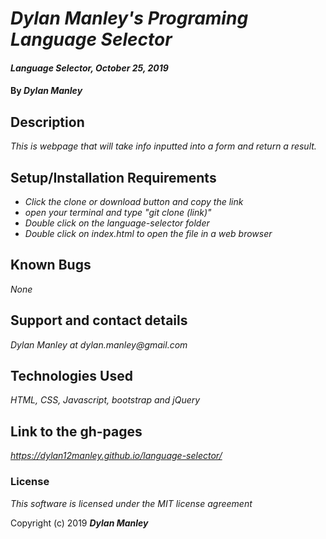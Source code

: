 # _Dylan Manley's Programing Language Selector_

#### _Language Selector, October 25, 2019_

#### By _**Dylan Manley**_

## Description

_This is webpage that will take info inputted into a form and return a result._

## Setup/Installation Requirements

* _Click the clone or download button and copy the link_
* _open your terminal and type "git clone (link)"_
* _Double click on the language-selector folder_
* _Double click on index.html to open the file in a web browser_


## Known Bugs

_None_

## Support and contact details

_Dylan Manley at dylan.manley@gmail.com_

## Technologies Used

_HTML, CSS, Javascript, bootstrap and jQuery_

## Link to the gh-pages ##

_https://dylan12manley.github.io/language-selector/_

### License

*This software is licensed under the MIT license agreement*

Copyright (c) 2019 **_Dylan Manley_**

